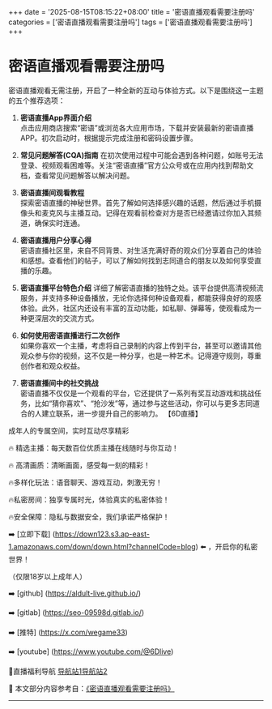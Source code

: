 +++
date = '2025-08-15T08:15:22+08:00'
title = '密语直播观看需要注册吗'
categories = ['密语直播观看需要注册吗']
tags = ['密语直播观看需要注册吗']
+++

# 密语直播观看需要注册吗

密语直播观看无需注册，开启了一种全新的互动与体验方式。以下是围绕这一主题的五个推荐选项：

1. **密语直播App界面介绍**  
   点击应用商店搜索“密语”或浏览各大应用市场，下载并安装最新的密语直播APP。初次启动时，根据提示完成注册和密码设置步骤。

2. **常见问题解答(CQA)指南**
   在初次使用过程中可能会遇到各种问题，如账号无法登录、视频观看困难等。关注“密语直播”官方公众号或在应用内找到帮助文档，查看常见问题解答以解决问题。

3. **密语直播间观看教程**  
   探索密语直播的神秘世界。首先了解如何选择感兴趣的话题，然后通过手机摄像头和麦克风与主播互动。记得在观看前检查对方是否已经邀请过你加入其频道，确保实时连通。

4. **密语直播用户分享心得**  
   密语直播社区里，来自不同背景、对生活充满好奇的观众们分享着自己的体验和感想。查看他们的帖子，可以了解如何找到志同道合的朋友以及如何享受直播的乐趣。

5. **密语直播平台特色介绍**
   详细了解密语直播的独特之处。该平台提供高清视频流服务，并支持多种设备播放，无论你选择何种设备观看，都能获得良好的观感体验。此外，社区内还设有丰富的互动功能，如私聊、弹幕等，使观看成为一种更深层次的交流方式。

6. **如何使用密语直播进行二次创作**  
   如果你喜欢一个主播，考虑将自己录制的内容上传到平台，甚至可以邀请其他观众参与你的视频，这不仅是一种分享，也是一种艺术。记得遵守规则，尊重创作者和观众权益。

7. **密语直播间中的社交挑战**  
   密语直播不仅仅是一个观看的平台，它还提供了一系列有奖互动游戏和挑战任务，比如“猜你喜欢”、“抢沙发”等，通过参与这些活动，你可以与更多志同道合的人建立联系，进一步提升自己的影响力。
【6D直播】

 成年人的专属空间，实时互动尽享精彩

🔥 精选主播：每天数百位优质主播在线随时与你互动！

🔥 高清画质：清晰画面，感受每一刻的精彩！

🔥多样化玩法：语音聊天、游戏互动，刺激无穷！

🔥私密房间：独享专属时光，体验真实的私密体验！

🔥安全保障：隐私与数据安全，我们承诺严格保护！

➡️ [立即下载] (https://down123.s3.ap-east-1.amazonaws.com/down/down.html?channelCode=blog) ⬅️ ，开启你的私密世界！

 （仅限18岁以上成年人）

➡️ [github] (https://aldult-live.github.io/)

➡️ [gitlab] (https://seo-09598d.gitlab.io/)

➡️ [推特] (https://x.com/wegame33)

➡️ [youtube] (https://www.youtube.com/@6Dlive)

🔞直播福利导航   [导航站1](https://webstack-86085a.gitlab.io/)[导航站2](https://onlygit123-2.github.io/)

📘 本文部分内容参考自：[《密语直播观看需要注册吗》](https://webstack-hugo-10.pages.dev/)

---
